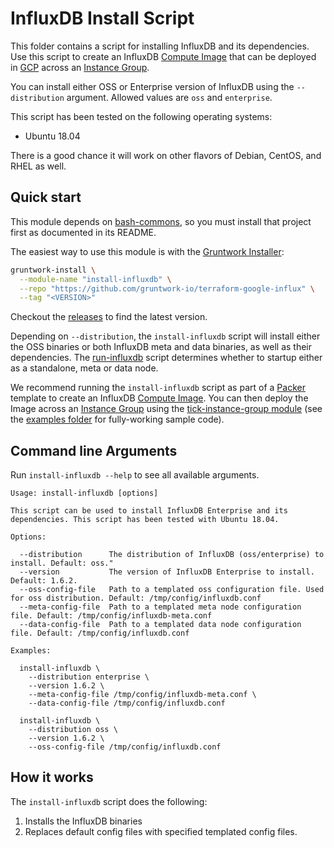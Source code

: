 # InfluxDB Install Script

This folder contains a script for installing InfluxDB and its dependencies. Use this script to create an InfluxDB [Compute Image](https://cloud.google.com/compute/docs/images) that can be deployed in [GCP](https://cloud.google.com/gcp/) across an [Instance Group](https://cloud.google.com/compute/docs/instance-groups/).

You can install either OSS or Enterprise version of InfluxDB using the `--distribution` argument. Allowed values are `oss` and `enterprise`.

This script has been tested on the following operating systems:

* Ubuntu 18.04

There is a good chance it will work on other flavors of Debian, CentOS, and RHEL as well.

## Quick start

This module depends on [bash-commons](https://github.com/gruntwork-io/bash-commons), so you must install that project first as documented in its README.

The easiest way to use this module is with the [Gruntwork Installer](https://github.com/gruntwork-io/gruntwork-installer):

```bash
gruntwork-install \
  --module-name "install-influxdb" \
  --repo "https://github.com/gruntwork-io/terraform-google-influx" \
  --tag "<VERSION>"
```

Checkout the [releases](https://github.com/gruntwork-io/terraform-google-influx/releases) to find the latest version.

Depending on `--distribution`, the `install-influxdb` script will install either the OSS binaries or both InfluxDB meta and data binaries, as well as their dependencies. The [run-influxdb](../run-influxdb) script determines whether to startup either as a standalone, meta or data node.

We recommend running the `install-influxdb` script as part of a [Packer](https://www.packer.io/) template to create an InfluxDB [Compute Image](https://cloud.google.com/compute/docs/images). You can then deploy the Image across an [Instance Group](https://cloud.google.com/compute/docs/instance-groups/) using the [tick-instance-group module](https://github.com/gruntwork-io/terraform-google-influx/tree/master/modules/tick-instance-group) (see the [examples folder](../../examples) for fully-working sample code).

## Command line Arguments

Run `install-influxdb --help` to see all available arguments.

```
Usage: install-influxdb [options]

This script can be used to install InfluxDB Enterprise and its dependencies. This script has been tested with Ubuntu 18.04.

Options:

  --distribution      The distribution of InfluxDB (oss/enterprise) to install. Default: oss."
  --version           The version of InfluxDB Enterprise to install. Default: 1.6.2.
  --oss-config-file   Path to a templated oss configuration file. Used for oss distribution. Default: /tmp/config/influxdb.conf
  --meta-config-file  Path to a templated meta node configuration file. Default: /tmp/config/influxdb-meta.conf
  --data-config-file  Path to a templated data node configuration file. Default: /tmp/config/influxdb.conf

Examples:

  install-influxdb \
    --distribution enterprise \
    --version 1.6.2 \
    --meta-config-file /tmp/config/influxdb-meta.conf \
    --data-config-file /tmp/config/influxdb.conf

  install-influxdb \
    --distribution oss \
    --version 1.6.2 \
    --oss-config-file /tmp/config/influxdb.conf
```

## How it works

The `install-influxdb` script does the following:

1. Installs the InfluxDB binaries
1. Replaces default config files with specified templated config files.
